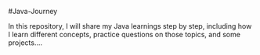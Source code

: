 #Java-Journey

In this repository, I will share my Java learnings step by step, including how I learn different concepts, practice questions on those topics, and some projects....



